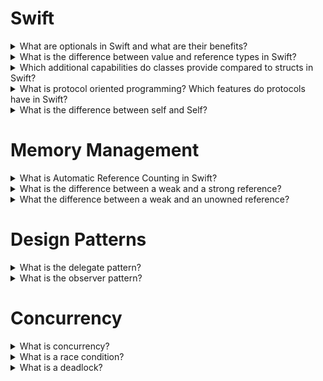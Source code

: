 

# Swift

<details>
<summary>What are optionals in Swift and what are their benefits?</summary>

Optionals are a powerful feature in Swift that allow you to represent the absence of a value. In many cases, variables or constants in your code will have a specific value, such as a number, a string, or an object. However, there are situations where a value might not exist, such as when reading data from a file, making a network request, or interacting with user input.

In such situations, you can use optionals to indicate that a value might be missing, and provide a way to safely handle that absence. An optional is a type that can hold either a value of a certain type or no value at all. The benefit of optionals is that they help prevent runtime errors that can occur when trying to access a value that doesn't exist, by allowing you to check if a value exists before using it.

A good analogy to understand optionals in Swift is to think of them as a box that may or may not contain something. If the box contains something, you can use that thing. If the box is empty, you need to handle that case separately.

Here's an example of how optionals work in Swift. Let's say you have a variable name that might contain a string, or might not have a value at all:

```swift
var name: String?
```

The question mark ? at the end of the type annotation tells Swift that name is an optional string, which means it can either have a string value or no value at all.

To use the value of an optional, you can use optional binding to check if the optional has a value and unwrap it if it does. Here's an example of how to do this:

```swift
if let unwrappedName = name {
    print("Hello, \(unwrappedName)!")
} else {
    print("Hello, World!")
}
```

In this example, the if let statement checks if name has a value, and if it does, it unwraps the value and assigns it to a new constant unwrappedName. If name doesn't have a value, the else block is executed instead.

Optionals are a powerful feature that can help you write more robust and error-free code in Swift, especially in situations where values might be missing or unavailable.
</details>

<details>
<summary>What is the difference between value and reference types in Swift?</summary>

In Swift, there are two basic kinds of types: value types and reference types. The difference between them has to do with how they are stored in memory and how they are passed around in your code.

Value types are types that store their data directly in memory, and are copied when they are assigned to a new variable, passed as a parameter to a function, or returned from a function. This means that each copy of a value type has its own unique memory address, and changing the value of one copy does not affect the values of other copies.

Some examples of value types in Swift include:

Structs: Structs are a basic value type in Swift, and are used to encapsulate data and behavior. When you create a new instance of a struct, a copy of the struct is made in memory.
Enums: Enums are another value type in Swift, and are used to represent a finite set of possible values. When you create a new instance of an enum, a copy of the enum is made in memory.
Basic types: Basic types like Int, Double, and Bool are also value types in Swift, and are stored directly in memory.
A good analogy to understand value types in Swift is to think of them like apples. If you have two apples, and you take a bite out of one apple, the other apple is still whole and unchanged. Similarly, when you copy a value type in Swift, each copy has its own unique memory address, and changes made to one copy do not affect the values of other copies.

Reference types, on the other hand, are types that store a reference to their data in memory, and are not copied when they are assigned to a new variable, passed as a parameter to a function, or returned from a function. This means that multiple variables can reference the same underlying data in memory, and changes made to one variable will affect the values of all the other variables that reference the same data.

Some examples of reference types in Swift include:

Classes: Classes are a basic reference type in Swift, and are used to encapsulate data and behavior. When you create a new instance of a class, a reference to the class is made in memory.
Closures: Closures are another reference type in Swift, and are used to capture and encapsulate behavior. When you create a new closure, a reference to the closure is made in memory.
A good analogy to understand reference types in Swift is to think of them like tickets to a concert. If you have a ticket to a concert, and you give that ticket to a friend, you and your friend are both attending the same concert. Similarly, when you create a reference to a reference type in Swift, both the original reference and the new reference point to the same underlying data in memory, and changes made to one reference will affect the values of all the other references that point to the same data.
</details>

<details>
<summary>Which additional capabilities do classes provide compared to structs
in Swift?</summary>

In Swift, classes provide several additional capabilities compared to structs, including:

Inheritance: Classes allow you to define a new class that is a modified version of an existing class. This is known as inheritance, and it allows you to reuse code and behavior from existing classes, while also adding or modifying behavior as needed.

Type casting: Classes allow you to perform type casting to check the type of an instance at runtime, or to treat an instance as an instance of a subclass. This can be useful in situations where you need to perform different operations on instances of different classes.

Deinitialization: Classes provide a deinitializer, which is a method that is called automatically when an instance is deallocated. This allows you to perform cleanup operations or release resources that the instance was using.

Reference semantics: As I mentioned earlier, classes are reference types, which means that multiple variables can reference the same underlying data in memory. This can be useful in situations where you need to share data between different parts of your code, or when you need to modify a large object in place.

A good analogy to understand the differences between classes and structs in Swift is to think of them like blueprints for a house. A class is like a blueprint for a custom home, where you can modify the design or add additional rooms as needed. A struct, on the other hand, is like a blueprint for a pre-fabricated house, where the design is fixed and cannot be changed.

Here's an example of how inheritance works in Swift. Let's say you have a base class Person that defines basic information about a person, such as their name and age:

```swift
class Person {
    var name: String
    var age: Int
    
    init(name: String, age: Int) {
        self.name = name
        self.age = age
    }
    
    func sayHello() {
        print("Hello, my name is \(name)!")
    }
}
```

You can use inheritance to create a new class Employee that inherits from Person, and adds additional information about their job, such as their job title and salary:

```swift
class Employee: Person {
    var jobTitle: String
    var salary: Double
    
    init(name: String, age: Int, jobTitle: String, salary: Double) {
        self.jobTitle = jobTitle
        self.salary = salary
        super.init(name: name, age: age)
    }
    
    func sayJobTitle() {
        print("I am a \(jobTitle)!")
    }
}
```

In this example, the Employee class inherits all of the properties and methods of the Person class, and adds two new properties (jobTitle and salary) and one new method (sayJobTitle). By using inheritance, you can reuse the existing behavior and properties of the Person class, while also adding additional functionality specific to the Employee class.
</details>

<details>
<summary>What is protocol oriented programming? Which features do protocols have in Swift?</summary>

Protocol-oriented programming (POP) is a programming paradigm in Swift that emphasizes the use of protocols to define interfaces and behavior, instead of relying on class inheritance. In POP, you create small, composable protocols that define specific functionality or behavior, and then use those protocols to build complex, reusable systems.

Protocols in Swift are a type that defines a blueprint of properties, methods, and other requirements that a conforming type must implement. Protocols provide several key features in Swift, including:

Interface abstraction: Protocols allow you to abstract away the implementation details of a type and define a more general interface that can be used to interact with any conforming type. This can help make your code more modular and easier to test.

Composition: Protocols allow you to define small, composable units of behavior that can be combined to create larger, more complex systems. By breaking down your code into smaller, more manageable pieces, you can create code that is easier to understand and maintain.

Multiple inheritance: Unlike classes, Swift protocols support multiple inheritance, which means that a single type can conform to multiple protocols. This can help you avoid the problems of traditional class inheritance, such as tight coupling and the diamond problem.

Default implementations: Protocols in Swift can provide default implementations for methods and properties, which can make it easier to create conforming types by reducing the amount of boilerplate code that you need to write.

A good analogy to understand protocols in Swift is to think of them like a recipe. A recipe provides a set of instructions that define how to make a specific dish, and you can use that recipe to create the dish using different ingredients. Similarly, a protocol provides a set of requirements that define how to implement a specific behavior or functionality, and you can use that protocol to create different types that conform to the protocol.

Here's an example of how to use protocols in Swift. Let's say you have a protocol Animal that defines the basic behavior of an animal:

```swift
protocol Animal {
    var name: String { get }
    func makeSound()
}
```

In this example, the Animal protocol defines two requirements: a name property and a makeSound() method. Any type that conforms to the Animal protocol must provide an implementation for these requirements.

You can use this protocol to define different types of animals, such as a Dog:

```swift
struct Dog: Animal {
    var name: String
    
    func makeSound() {
        print("Woof!")
    }
}
```

In this example, the Dog struct conforms to the Animal protocol by providing implementations for the name property and the makeSound() method. By using protocols, you can create types that conform to a specific interface or behavior, while also providing the flexibility to swap out different implementations as needed.
</details>

<details>
<summary>What is the difference between self and Self?</summary>
In Swift, `self` (with a lowercase "s") refers to the current instance of a class or struct, while `Self` (with an uppercase "S") refers to the type of the current instance.

For example, consider the following code:

```swift
class MyClass {
    var value: Int = 0
    
    func setValue(_ value: Int) {
        self.value = value
    }
    
    func getValue() -> Int {
        return self.value
    }
    
    func createAnotherInstance() -> Self {
        return type(of: self).init()
    }
}

class MySubclass: MyClass {
    var name: String = ""
    
    func setName(_ name: String) {
        self.name = name
    }
    
    override func createAnotherInstance() -> MySubclass {
        return MySubclass()
    }
}

let instance1 = MyClass()
instance1.setValue(10)
print(instance1.getValue()) // Output: 10

let instance2 = MySubclass()
instance2.setName("John")
let instance3 = instance2.createAnotherInstance()
print(type(of: instance3)) // Output: MySubclass
```

In the above code, `self` is used to refer to the current instance of the class, while `Self` is used to refer to the type of the current instance.

We should use `Self` when we want to return the type of the current instance in a method, rather than hardcoding the type. This is useful for supporting subclassing and making code more generic. In the example above, the `createAnotherInstance` method returns an instance of the same type as the current instance, so it uses `Self` instead of hardcoding the class name.

On the other hand, we should use `self` to refer to the current instance's properties and methods within the same class or struct. In the example above, the setValue and getValue methods use `self` to refer to the `value` property of the current instance.

`self` is like a container that that holds the properties and methods of the current instance of a class or struct, while `Self` is like a label that identifies the type of the container.
</details>

# Memory Management

<details>
<summary>What is Automatic Reference Counting in Swift?</summary>

Automatic Reference Counting (ARC) is a memory management feature in Swift that automatically tracks and manages the memory usage of objects and deallocates them when they are no longer needed.

In Swift, every time you create an instance of a class, the runtime system allocates memory to store the instance's data and creates a reference to that instance. The reference count is the number of references to the instance. When the reference count drops to zero, it means that there are no more references to the instance, and the runtime system deallocates the memory used by the instance.

ARC automatically manages the reference count of objects in your code, ensuring that objects are deallocated as soon as they are no longer needed. ARC works by keeping track of the references to an object and incrementing and decrementing the reference count as references are added and removed.

ARC also provides a way to break retain cycles, which occur when two or more objects hold strong references to each other, creating a situation where their reference count never drops to zero. To break a retain cycle, you can use a weak or unowned reference to one of the objects, which does not increment the reference count and allows the reference count to drop to zero when the other references are removed.

Here's an example of a simple class that uses ARC:

```swift
class Person {
    var name: String
    init(name: String) {
        self.name = name
        print("\(name) is being initialized")
    }
    deinit {
        print("\(name) is being deinitialized")
    }
}

var person1: Person?
var person2: Person?
var person3: Person?

person1 = Person(name: "Alice")
person2 = person1
person3 = person1

person1 = nil
person2 = nil
person3 = nil
```

In this example, three Person instances are created and assigned to the variables person1, person2, and person3. When these variables are set to nil, the reference count of

One possible analogy for Automatic Reference Counting (ARC) in Swift is a library book checkout system.

When a library user checks out a book, the librarian notes that the book has one reference, because one person is currently using it. If another library user checks out the same book, the librarian notes that the book has two references, because two people are currently using it. When a user returns a book, the librarian notes that the book has one less reference, because one user is no longer using it. When the reference count of the book drops to zero, the book is no longer in use, and can be removed from the system.

In this analogy, the books are objects in memory, and the library users are the references to those objects. When a reference is created to an object, the reference count is incremented. When a reference is removed, the reference count is decremented. When the reference count of an object drops to zero, it means that the object is no longer in use, and can be deallocated.

Just as a library book checkout system ensures that books are only removed from the system when they are no longer in use, ARC in Swift ensures that objects are only deallocated when they are no longer needed. By automatically managing the reference count of objects in memory, ARC ensures that memory is used efficiently and that objects are deallocated in a safe and controlled manner.
</details>

<details>
<summary>What is the difference between a weak and a strong reference?</summary>

In Swift, references are used to keep track of objects in memory. There are strong and weak references. The main difference between the two is how they affect the reference count of an object and its lifetime.

A strong reference is the default type of reference in Swift. When you create a strong reference to an object, the reference count of the object is incremented by 1, and the object remains in memory as long as there is at least one strong reference to it. When all strong references to an object are removed, the reference count drops to 0, and the object is deallocated.

A weak reference, on the other hand, does not increment the reference count of an object. When you create a weak reference to an object, the object's reference count is not increased, and the object remains in memory only if there is at least one strong reference to it. If all strong references to an object are removed, the reference count drops to 0, and the object is deallocated, regardless of whether there are any weak references to it.

The primary use case for weak references is to avoid retain cycles, which occur when two or more objects hold strong references to each other, creating a situation where their reference count never drops to zero. By using a weak reference to one of the objects, you break the retain cycle and ensure that the objects are deallocated when they are no longer needed.

Here's an example of how to use a weak reference in Swift:

```swift
class Person {
    var name: String
    weak var spouse: Person?
    init(name: String) {
        self.name = name
    }
}

var alice: Person? = Person(name: "Alice")
var bob: Person? = Person(name: "Bob")

alice?.spouse = bob
bob?.spouse = alice

alice = nil
bob = nil // both Person instances are now deallocated
```

In this example, two Person instances are created and assigned to the variables `alice` and `bob`. When the spouse property is set for each person, a weak reference is used to avoid creating a retain cycle. When `alice` and `bob` are set to `nil`, the reference count of each instance is decremented, and the `deinit` method is called for each instance, which prints a message indicating that the instance is being deallocated.

In summary, a strong reference increments the reference count of an object, and keeps the object in memory as long as there is at least one strong reference to it, while a weak reference does not increment the reference count, and does not prevent the object from being deallocated when all strong references to it are removed.

</details>

<details>
<summary>What the difference between a weak and an unowned reference?</summary>

In Swift, there are two types of reference that don't keep a strong hold on the object they reference: weak and unowned references. While both types of reference are used to break strong reference cycles and avoid memory leaks, they differ in how they behave when the object being referenced is deallocated.

A weak reference is used when the referenced object can be deallocated, and the reference must be set to nil automatically. The variable holding the weak reference is optional and can be set to nil at any time. If the object is deallocated, the weak reference is automatically set to `nil` to avoid accessing deallocated memory. In other words, _a weak reference is optional and can never be assumed to have a value_.

An unowned reference is used when it is known that the referenced object will never be deallocated before the reference is used. The variable holding the unowned reference is non-optional and is not set to nil automatically. If the object is deallocated before the reference is used, a runtime error will occur. In other words, _an unowned reference is non-optional and must have a value at all times_.

Here's an example that demonstrates the difference between weak and unowned references:

```swift
class Person {
    var name: String
    weak var spouse: Person?
    init(name: String) {
        self.name = name
    }
    deinit {
        print("\(name) is being deallocated")
    }
}

class Apartment {
    var unit: String
    unowned var tenant: Person
    init(unit: String, tenant: Person) {
        self.unit = unit
        self.tenant = tenant
    }
    deinit {
        print("Apartment \(unit) is being deallocated")
    }
}

var alice: Person? = Person(name: "Alice")
var bob: Person? = Person(name: "Bob")
alice?.spouse = bob
bob?.spouse = alice

var apartment: Apartment? = Apartment(unit: "101", tenant: alice!)

alice = nil
bob = nil
apartment = nil // Prints "Alice is being deallocated" and "Apartment 101 is being deallocated"
```

In this example, two `Person` instances are created and assigned to the variables `alice` and `bob`. A weak reference is used to break the strong reference cycle between the two instances. An `Apartment` instance is also created, with a non-optional unowned reference to the `alice` instance. When `alice`, `bob`, and `apartment` are set to nil, the reference count of each instance is decremented, and the `deinit` method is called for each instance, which prints a message indicating that the instance is being deallocated.

In summary, the difference between weak and unowned references is that a weak reference is optional and can be set to nil automatically, while an unowned reference is non-optional and can result in a runtime error if the referenced object is deallocated before the reference is used.
</details>

# Design Patterns

<details>
<summary>What is the delegate pattern?</summary>

The delegate pattern is a common design pattern used in iOS and other software platforms. It is used to define a one-to-one relationship between two objects, where one object acts as a delegate for the other object, and provides custom behavior in response to specific events or requests.

The delegate pattern can be implemented using protocols or closures. Here's an example of each approach:

$ Protocol-based delegate
In this example, we will define a protocol for a view controller delegate that can be used to customize the behavior of a custom view.

```swift
protocol CustomViewDelegate: AnyObject {
    func customViewDidTapButton(_ customView: CustomView)
}
```

The protocol defines a single method that will be called when a button in the custom view is tapped.

```swift
class CustomView: UIView {
    weak var delegate: CustomViewDelegate?
    
    @IBAction func buttonTapped() {
        delegate?.customViewDidTapButton(self)
    }
}
```

The CustomView class defines a weak reference to a delegate object, and calls the delegate method when the button is tapped.

```swift
class ViewController: UIViewController, CustomViewDelegate {
    @IBOutlet weak var customView: CustomView!
    
    override func viewDidLoad() {
        super.viewDidLoad()
        
        customView.delegate = self
    }
    
    func customViewDidTapButton(_ customView: CustomView) {
        print("Button tapped")
    }
}
```

The view controller implements the CustomViewDelegate protocol, and sets itself as the delegate for the custom view. When the button is tapped, the customViewDidTapButton method is called on the view controller.

# Closure-based delegate

In this example, we will define a closure property that can be used to customize the behavior of a custom view.

```swift
class CustomView: UIView {
    var buttonTapHandler: (() -> Void)?
    
    @IBAction func buttonTapped() {
        buttonTapHandler?()
    }
}
```

The CustomView class defines a closure property that will be called when the button is tapped.

```swift
class ViewController: UIViewController {
    @IBOutlet weak var customView: CustomView!
    
    override func viewDidLoad() {
        super.viewDidLoad()
        
        customView.buttonTapHandler = {
            print("Button tapped")
        }
    }
}
```

The view controller sets the closure property on the custom view, and defines the behavior to be executed when the button is tapped.

Overall, the choice between protocol-based and closure-based delegation depends on the specific requirements of your application. Protocol-based delegation can be more flexible and expressive, but requires more boilerplate code. Closure-based delegation can be more concise and easier to read, but may be less flexible in some cases.

</details>

<details>
<summary>What is the observer pattern?</summary>

The Observer pattern is a design pattern used to define a one-to-many dependency between objects, so that when one object changes state, all its dependents are notified and updated automatically. The subject maintains a list of its dependents (observers) and notifies them automatically of any changes, usually by calling a method on the observer.

In iOS, the Observer pattern is commonly used for event handling and notification mechanisms. Here are a few ways to implement the Observer pattern in iOS:

# Key-Value Observing (KVO)

Key-Value Observing (KVO) is a built-in mechanism provided by Cocoa and Cocoa Touch that allows objects to observe changes to the properties of another object. You can register an observer for a specific key path on an object, and the observer will be notified whenever the value of that key path changes.

Here's an example of using KVO to observe changes to a property on a view controller:

```swift
class MyViewController: UIViewController {
    @objc dynamic var myProperty: String = ""
    
    override func viewDidLoad() {
        super.viewDidLoad()
        
        addObserver(self, forKeyPath: "myProperty", options: .new, context: nil)
    }
    
    override func observeValue(forKeyPath keyPath: String?, of object: Any?, change: [NSKeyValueChangeKey : Any]?, context: UnsafeMutableRawPointer?) {
        if keyPath == "myProperty" {
            // do something when the property changes
        }
    }
}
```

In this example, the view controller's `myProperty` property is marked as dynamic and observed using the `addObserver(_:forKeyPath:options:context:)` method. When the property changes, the `observeValue(forKeyPath:of:change:context:)` method is called on the observer, and the observer can update its state or take other actions as needed.

# NotificationCenter

NotificationCenter is another built-in mechanism provided by Cocoa and Cocoa Touch that allows objects to communicate with each other without having to know about each other directly. Objects can register to receive notifications from the notification center, and can be notified automatically when a notification is posted.

Here's an example of using NotificationCenter to post and receive a notification:

```swift
// post a notification
NotificationCenter.default.post(name: Notification.Name("MyNotification"), object: nil)

// register to receive the notification
NotificationCenter.default.addObserver(forName: Notification.Name("MyNotification"), object: nil, queue: nil) { notification in
    // do something when the notification is received
}
```

In this example, the first line posts a notification with the name "MyNotification". The second line registers to receive the notification, and the closure is executed when the notification is received.

# Combine

In Combine, a Publisher emits values over time, and one or more Subscribers receive and handle those values. Publishers and Subscribers are generic types that can be used with a wide range of data types, and can be composed and combined in powerful ways to create complex data flow pipelines.

To implement the Observer pattern using Combine, you can mark a property of an object as `@Published`, which makes it a publisher. Then, you can use the `$` syntax to create a key path to the published property, which can be used to create a subscriber that will be notified when the property's value changes.

For example, here's how you could use Combine to observe changes to a property on an object:
```swift
import Combine

class MyObject {
    @Published var myProperty: String = ""
}

let myObject = MyObject()

let cancellable = myObject.$myProperty.sink { newValue in
    print("myProperty changed to \(newValue)")
}

myObject.myProperty = "new value"
```

In this example, the `MyObject` class has a property `myProperty` that is marked with `@Published`, which makes it a publisher. The `$myProperty` syntax creates a key path to the published property, which can be used to create a subscriber using the `sink` method. When the property is changed, the subscriber closure is called with the new value.

# Delegation

Delegation is a mechanism that allows **one object to customize the behavior of one other object**, often in response to specific events or requests. The delegate object conforms to a protocol that defines the methods that can be called by the other object.

Here's an example of using delegation to customize the behavior of a custom view:

```swift
protocol CustomViewDelegate: AnyObject {
    func customViewDidTapButton(_ customView: CustomView)
}

class CustomView: UIView {
    weak var delegate: CustomViewDelegate?
    
    @IBAction func buttonTapped() {
        delegate?.customViewDidTapButton(self)
    }
}

class MyViewController: UIViewController, CustomViewDelegate {
    let customView = CustomView()
    
    override func viewDidLoad() {
        super.viewDidLoad()
        
        customView.delegate = self
    }
    
    func customViewDidTapButton(_ customView: CustomView) {
        // do something when the button is tapped
    }
}
```

In this example, the `CustomViewDelegate` protocol defines a method that will be called by the custom view when the button is tapped. The `CustomView` class defines a weak reference to a delegate object, and calls the delegate method when the button is tapped. The `MyViewController` class implements the `CustomViewDelegate` protocol, and sets itself as the delegate for the custom view. When the button is tapped, the `customViewDidTapButton` method is called on the view controller.

</details>

# Concurrency

<details>
<summary>What is concurrency?</summary>

Concurrency is a programming technique that involves executing multiple tasks or operations at the same time, in order to improve performance, responsiveness, and user experience. Concurrency is especially important in iOS development, where users expect apps to be fast, responsive, and able to handle multiple tasks simultaneously.

There are a variety of tools and techniques available for implementing concurrency in iOS, including:

1. Grand Central Dispatch (GCD): GCD is a low-level API provided by Apple for concurrent programming. It provides a simple and efficient way to execute code on a background thread, and can be used to perform tasks asynchronously and in parallel. GCD uses dispatch queues to manage the execution of tasks, and provides both serial and concurrent queues.
2. Operation and OperationQueue: The Operation and OperationQueue classes provide a higher-level abstraction for concurrent programming. They allow you to define and manage complex tasks as individual operations, which can be combined and scheduled on an operation queue. Operations can also be cancelled, paused, and resumed, and can be used to implement dependency chains and priorities.
3. Asynchronous Programming with Async/Await: Swift's Async/Await feature provides a declarative way to write asynchronous code, using familiar and intuitive syntax. Async/Await allows you to write code that looks and behaves like synchronous code, but is executed asynchronously on a background thread. Async/Await can be used in combination with other concurrency techniques, such as GCD and OperationQueue.
4. Combine: Combine is a reactive programming framework that provides a declarative and composable way to handle asynchronous events and data streams. Combine uses publishers and subscribers to create data flow pipelines that can handle complex asynchronous logic, and can be used to implement reactive user interfaces, network requests, and more.
</details>

<details>
<summary>What is a race condition?</summary>

A race condition is a common problem in concurrent programming where the behavior of an application is dependent on the timing or order of events, and where the outcome of those events is unpredictable or undefined. A race condition occurs when two or more threads or processes access a shared resource at the same time, and at least one of the accesses is a write operation. The order of these accesses is not deterministic or predictable, and the outcome of the program can be unpredictable or undefined.

Race conditions can result in a variety of problems, including data corruption, memory leaks, crashes, deadlocks, or unexpected behavior. For example, if two threads are both trying to increment the value of a shared variable, it's possible that the final value of the variable will not be the expected result, because the two threads may overwrite each other's changes.

Race conditions can be difficult to detect and reproduce, because their behavior is dependent on the timing and execution order of events, which can vary from run to run or from one system to another. To avoid race conditions, it's important to use appropriate synchronization techniques, such as locks, semaphores, and atomic operations, to ensure that only one thread or process can access a shared resource at a time. It's also important to write code that is resilient to race conditions, by using defensive programming techniques, error handling, and testing.

</details>

<details>
<summary>What is a deadlock?</summary>

A deadlock is a situation in concurrent programming where two or more threads or processes are waiting for each other to release a shared resource, such as a lock or a mutex. As a result, each thread is blocked, and unable to proceed with its execution, leading to a standstill or a "deadlock" situation.

Deadlocks can occur when two or more threads or processes have acquired different resources, and each one needs the other resource to proceed. For example, if thread A is holding a lock on resource X, and thread B is holding a lock on resource Y, but both threads need access to both resources X and Y to proceed, they can become deadlocked.

Deadlocks can also occur when one thread is waiting for another thread to complete, but the second thread is also waiting for the first thread to complete. This can occur if both threads are blocking on a condition variable or other synchronization mechanism, and neither one can proceed until the other does.

Circular waits such as this can occur in any system that uses locks or other forms of synchronization to manage concurrent access to shared resources. They can be especially common in distributed systems, where multiple nodes or processes are coordinating their activities, but can also occur in single-machine systems.

Deadlocks can be a serious problem in concurrent programming, because they can cause a program to hang or crash, and can be difficult to detect and diagnose. To avoid deadlocks, it's important to use appropriate synchronization techniques, such as locks, semaphores, and condition variables, to ensure that threads are not blocking each other indefinitely. It's also important to design your program to avoid circular dependencies or infinite loops that can lead to deadlocks.
</details>
